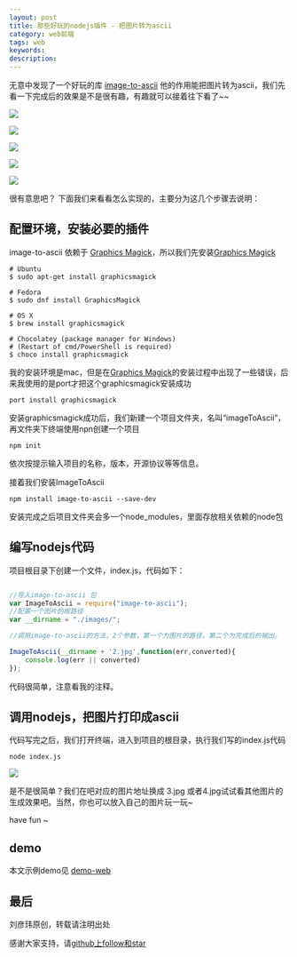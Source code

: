 ```yaml
---
layout: post
title: 那些好玩的nodejs插件 - 把图片转为ascii
category: web前端
tags: web
keywords:
description:
---
```


无意中发现了一个好玩的库 [image-to-ascii](https://github.com/IonicaBizau/image-to-ascii) 他的作用能把图片转为ascii，我们先看一下完成后的效果是不是很有趣，有趣就可以接着往下看了~~


![](https://github.com/IonicaBizau/image-to-ascii#)


![](http://images.jumppo.com/uploads/2015-12-31-playwith-imageToAscii-1.png)

![](http://images.jumppo.com/uploads/2015-12-31-playwith-imageToAscii-2.png)

![](http://images.jumppo.com/uploads/2015-12-31-playwith-imageToAscii-3.png)

![](http://images.jumppo.com/uploads/2015-12-31-playwith-imageToAscii-4.png)


很有意思吧？ 下面我们来看看怎么实现的，主要分为这几个步骤去说明：

## 配置环境，安装必要的插件

image-to-ascii 依赖于 [Graphics Magick](http://www.graphicsmagick.org/)，所以我们先安装[Graphics Magick](http://www.graphicsmagick.org/)

````
# Ubuntu
$ sudo apt-get install graphicsmagick

# Fedora
$ sudo dnf install GraphicsMagick

# OS X
$ brew install graphicsmagick

# Chocolatey (package manager for Windows)
# (Restart of cmd/PowerShell is required)
$ choco install graphicsmagick

````

我的安装环境是mac，但是在[Graphics Magick](http://www.graphicsmagick.org/)的安装过程中出现了一些错误，后来我使用的是port才把这个graphicsmagick安装成功


````
port install graphicsmagick
````


安装graphicsmagick成功后，我们新建一个项目文件夹，名叫“imageToAscii”，再文件夹下终端使用npn创建一个项目

````
npm init
````

依次按提示输入项目的名称，版本，开源协议等等信息。


接着我们安装ImageToAscii

````
npm install image-to-ascii --save-dev
````

安装完成之后项目文件夹会多一个node_modules，里面存放相关依赖的node包


## 编写nodejs代码

项目根目录下创建一个文件，index.js，代码如下：

````js

//导入image-to-ascii 包
var ImageToAscii = require("image-to-ascii");
//配置一个图片的根路径
var __dirname = "./images/";

//调用image-to-ascii的方法，2个参数，第一个为图片的路径，第二个为完成后的输出。

ImageToAscii(__dirname + '2.jpg',function(err,converted){
	console.log(err || converted)
});

````

代码很简单，注意看我的注释。

## 调用nodejs，把图片打印成ascii

代码写完之后，我们打开终端，进入到项目的根目录，执行我们写的index.js代码

````
node index.js
````

![](http://images.jumppo.com/uploads/2015-12-31-playwith-imageToAscii-2.png)


是不是很简单？我们在吧对应的图片地址换成 3.jpg 或者4.jpg试试看其他图片的生成效果吧。当然，你也可以放入自己的图片玩一玩~

have fun ~


##  demo

本文示例demo见 [demo-web](https://github.com/coolnameismy/images-to-ascii)


## 最后


刘彦玮原创，转载请注明出处

感谢大家支持，请[github上follow和star](https://github.com/coolnameismy)







